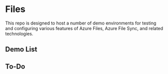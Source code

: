 # Files

This repo is designed to host a number of demo environments for testing and configuring various features of Azure Files, Azure File Sync, and related technologies.

## Demo List


## To-Do
